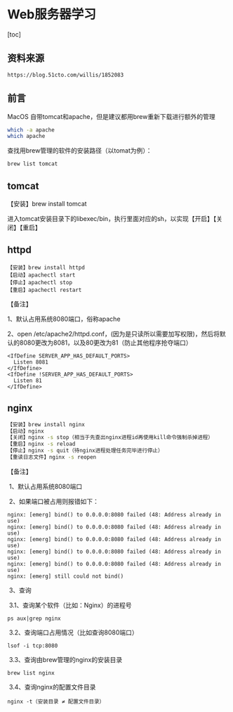 # Web服务器学习

[toc]

## 资料来源

```
https://blog.51cto.com/willis/1852083
```

## 前言

MacOS 自带tomcat和apache，但是建议都用brew重新下载进行额外的管理

```bash
which -a apache
which apache
```

查找用brew管理的软件的安装路径（以tomat为例）：

```bash
brew list tomcat
```

## tomcat

【安装】brew install tomcat

进入tomcat安装目录下的libexec/bin，执行里面对应的sh，以实现【开启】【关闭】【重启】

## httpd

```
【安装】brew install httpd
【启动】apachectl start
【停止】apachectl stop   
【重启】apachectl restart
```

【备注】

1、默认占用系统8080端口，俗称apache

2、open /etc/apache2/httpd.conf，(因为是只读所以需要加写权限)，然后将默认的8080更改为8081，以及80更改为81（防止其他程序抢夺端口）

```
<IfDefine SERVER_APP_HAS_DEFAULT_PORTS>
  Listen 8081
</IfDefine>
<IfDefine !SERVER_APP_HAS_DEFAULT_PORTS>
  Listen 81
</IfDefine>
```

## nginx

```bash
【安装】brew install nginx
【启动】nginx
【关闭】nginx -s stop（相当于先查出nginx进程id再使用kill命令强制杀掉进程）
【重启】nginx -s reload
【停止】nginx -s quit（待nginx进程处理任务完毕进行停止）
【重读日志文件】nginx -s reopen
```

【备注】

​	1、默认占用系统8080端口

​	2、如果端口被占用则报错如下：

```
nginx: [emerg] bind() to 0.0.0.0:8080 failed (48: Address already in use)
nginx: [emerg] bind() to 0.0.0.0:8080 failed (48: Address already in use)
nginx: [emerg] bind() to 0.0.0.0:8080 failed (48: Address already in use)
nginx: [emerg] bind() to 0.0.0.0:8080 failed (48: Address already in use)
nginx: [emerg] bind() to 0.0.0.0:8080 failed (48: Address already in use)
nginx: [emerg] still could not bind()
```

​	3、查询

​		3.1、查询某个软件（比如：Nginx）的进程号

```
ps aux|grep nginx
```

​		3.2、查询端口占用情况（比如查询8080端口）

```
lsof -i tcp:8080
```

​		3.3、查询由brew管理的nginx的安装目录

```
brew list nginx
```

​		3.4、查询nginx的配置文件目录

```
nginx -t（安装目录 ≠ 配置文件目录）
```

